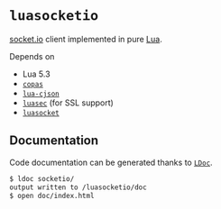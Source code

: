 # `luasocketio`

[socket.io](http://socket.io/) client implemented in pure [Lua](https://www.lua.org/).

Depends on

- Lua 5.3
- [`copas`](https://luarocks.org/modules/tieske/copas)
- [`lua-cjson`](https://luarocks.org/modules/luarocks/lua-cjson)
- [`luasec`](https://luarocks.org/modules/brunoos/luasec) (for SSL support)
- [`luasocket`](https://luarocks.org/modules/luarocks/luasocket)

## Documentation

Code documentation can be generated thanks to [`LDoc`](http://stevedonovan.github.io/ldoc/).

```bash
$ ldoc socketio/
output written to /luasocketio/doc
$ open doc/index.html
```

